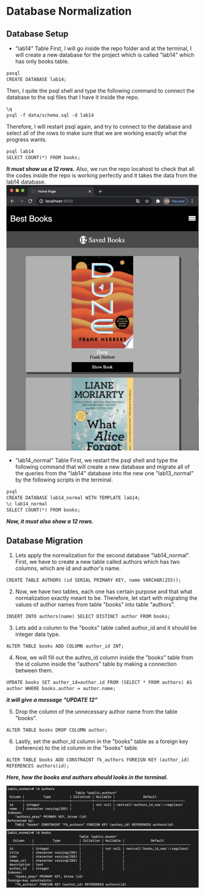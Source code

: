 # Database Normalization

## Database Setup
- "lab14" Table
First, I will go inside the repo folder and at the terminal, I will create a new database for the project which is called "lab14" which has only books table.

```
pasql
CREATE DATABASE lab14;
```
Then, I quite the psql shell and type the following command to connect the database to the sql files that I have it inside the repo.

```
\q
psql -f data/schema.sql -d lab14
```
Therefore, I will restart psql again, and try to connect to the database and select all of the rows to make sure that we are working exactly what the progress wants.

```
psql lab14
SELECT COUNT(*) FROM books;
```
***It must show us a 12 rows.***
Also, we run the repo locahost to check that all the codes inside the repo is working perfectly and it takes the data from the lab14 database.
![figure1](home-page.png)

- "lab14_normal" Table
First, we restart the psql shell and type the following command that will create a new database and migrate all of the queries from the "lab14" database into the new one "lab13_normal" by the following scripts in the terminal.

```
psql
CREATE DATABASE lab14_normal WITH TEMPLATE lab14;
\c lab14_normal
SELECT COUNT(*) FROM books;
```
***Now, it must also show a 12 rows.***

## Database Migration
1. Lets apply the normalization for the second database "lab14_normal". First, we have to create a new table called authors which has two columns, which are id and author's name.
```
CREATE TABLE AUTHORS (id SERIAL PRIMARY KEY, name VARCHAR(255));
```

2. Now, we have two tables, each one has certain purpose and that what normalization exactly meant to be. Therefore, let start with migrating the values of author names from table "books" into table "authors".
```
INSERT INTO authors(name) SELECT DISTINCT author FROM books;
```

3. Lets add a column to the "books" table called author_id and it should be integer data type.
```
ALTER TABLE books ADD COLUMN author_id INT;
```

4. Now, we will fill out the authro_id column inside the "books" table from the id column inside the "authors" table by making a connection between them.
```
UPDATE books SET author_id=author.id FROM (SELECT * FROM authors) AS author WHERE books.author = author.name;
```
***it will give a message "UPDATE 12"***

5. Drop the column of the unnecessary author name from the table "books".
```
ALTER TABLE books DROP COLUMN author;
```

6. Lastly, set the author_id column in the "books" table as a foreign key (reference) to the id column in the "books" table.
```
ALTER TABLE books ADD CONSTRAINT fk_authors FOREIGN KEY (author_id) REFERENCES authors(id);
```

***Here, how the books and authors ahould looks in the terminal.***

![figure2](authors.png)
![figure3](books.png)